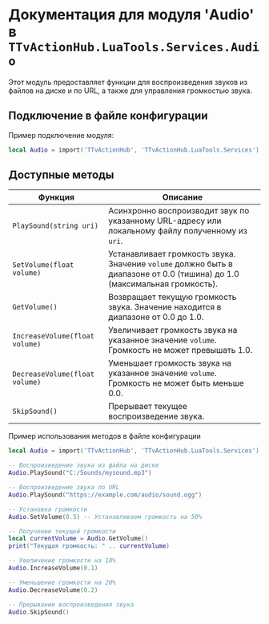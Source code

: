 # Документация для модуля 'Audio' в `TTvActionHub.LuaTools.Services.Audio`

Этот модуль предоставляет функции для воспроизведения звуков из файлов на диске и по URL, а также для управления громкостью звука.

## Подключение в файле конфигурации

Пример подключение модуля:

```lua
local Audio = import('TTvActionHub', 'TTvActionHub.LuaTools.Services').Audio
```

## Доступные методы

| Функция                        | Описание                                                                                                                  |
|--------------------------------|---------------------------------------------------------------------------------------------------------------------------|
| `PlaySound(string uri)`        | Асинхронно воспроизводит звук по указанному URL-адресу или локальному файлу полученному из `uri`.                         |
| `SetVolume(float volume)`      | Устанавливает громкость звука. Значение `volume` должно быть в диапазоне от 0.0 (тишина) до 1.0 (максимальная громкость). |
| `GetVolume()`                  | Возвращает текущую громкость звука. Значение находится в диапазоне от 0.0 до 1.0.                                         |
| `IncreaseVolume(float volume)` | Увеличивает громкость звука на указанное значение `volume`. Громкость не может превышать 1.0.                             |
| `DecreaseVolume(float volume)` | Уменьшает громкость звука на указанное значение `volume`. Громкость не может быть меньше 0.0.                             |
| `SkipSound()`                  | Прерывает текущее воспроизведение звука.                                                                                  |

Пример использования методов в файле конфигурации

```lua
local Audio = import('TTvActionHub', 'TTvActionHub.LuaTools.Services').Audio

-- Воспроизведение звука из файла на диске
Audio.PlaySound("C:/Sounds/mysound.mp3")

-- Воспроизведение звука по URL
Audio.PlaySound("https://example.com/audio/sound.ogg")

-- Установка громкости
Audio.SetVolume(0.5) -- Устанавливаем громкость на 50%

-- Получение текущей громкости
local currentVolume = Audio.GetVolume()
print("Текущая громкость: " .. currentVolume)

-- Увеличение громкости на 10%
Audio.IncreaseVolume(0.1)

-- Уменьшение громкости на 20%
Audio.DecreaseVolume(0.2)

-- Прерывание воспроизведения звука
Audio.SkipSound()
```

